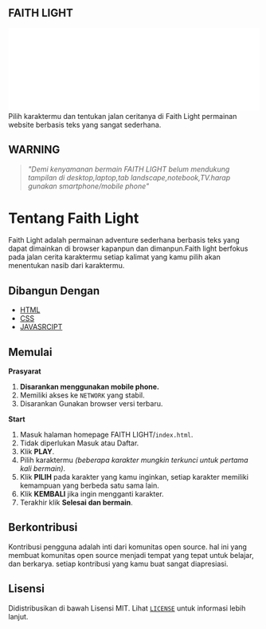## FAITH LIGHT
![logofl](/Img/Creditbanner.png)
Pilih karaktermu dan tentukan jalan ceritanya di Faith Light 
permainan website berbasis teks yang sangat sederhana.

## **WARNING**
>*"Demi kenyamanan bermain FAITH LIGHT belum mendukung tampilan di desktop,laptop,tab landscape,notebook,TV.harap gunakan smartphone/mobile phone"*
# Tentang Faith Light
Faith Light adalah permainan adventure sederhana berbasis teks yang dapat 
dimainkan di browser kapanpun dan dimanpun.Faith light berfokus
pada jalan cerita karaktermu setiap kalimat yang kamu pilih akan menentukan nasib dari karaktermu.

## Dibangun Dengan
- [HTML](https://id.m.wikipedia.org/wiki/HTML)
- [CSS](https://id.m.wikipedia.org/wiki/Cascading_Style_Sheets)
- [JAVASRCIPT](https://id.m.wikipedia.org/wiki/JavaScript)

## Memulai
**Prasyarat**
1. **Disarankan menggunakan mobile phone.**
2. Memiliki akses ke `NETWORK` yang stabil.
3. Disarankan Gunakan browser versi terbaru.

**Start**
1. Masuk halaman homepage FAITH LIGHT/`index.html`.
2. Tidak diperlukan Masuk atau Daftar.
2. Klik **PLAY**.
3. Pilih karaktermu *(beberapa karakter mungkin terkunci untuk pertama kali bermain)*.
4. Klik **PILIH** pada karakter yang kamu inginkan, setiap karakter memiliki kemampuan yang berbeda satu sama lain.
5. Klik **KEMBALI** jika ingin mengganti karakter.
6. Terakhir klik **Selesai dan bermain**.

## Berkontribusi
Kontribusi pengguna adalah inti dari komunitas open source. hal ini yang membuat komunitas open source menjadi tempat yang tepat untuk belajar, dan berkarya. setiap kontribusi yang kamu buat sangat diapresiasi.

## Lisensi
Didistribusikan di bawah Lisensi MIT.
Lihat  [`LICENSE`](LICENSE)  untuk informasi lebih lanjut.



